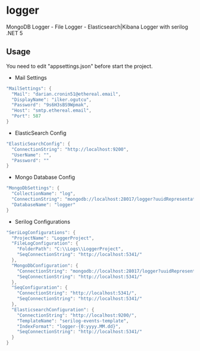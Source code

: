 
# logger
MongoDB Logger - File Logger - Elasticsearch|Kibana Logger with serilog .NET 5



## Usage
You need to edit "appsettings.json" before start the project.


 - Mail Settings
  ```c#
"MailSettings": {
    "Mail": "darian.cronin51@ethereal.email",
    "DisplayName": "ilker.ogutcu",
    "Password": "9s6H3sBS9Wpmak",
    "Host": "smtp.ethereal.email",
    "Port": 587
  }
```

 - ElasticSearch Config
  ```c#
"ElasticSearchConfig": {
    "ConnectionString": "http://localhost:9200",
    "UserName": "",
    "Password": ""
  }
```

 - Mongo Database Config
  ```c#
"MongoDbSettings": {
    "CollectionName": "log",
    "ConnectionString": "mongodb://localhost:28017/logger?uuidRepresentation=Standard",
    "DatabaseName": "logger"
  }
```

 - Serilog Configurations
  ```c#
 "SeriLogConfigurations": {
    "ProjectName": "LoggerProject",
    "FileLogConfiguration": {
      "FolderPath": "C:\\Logs\\LoggerProject",
      "SeqConnectionString": "http://localhost:5341/"
    },
    "MongoDbConfiguration": {
      "ConnectionString": "mongodb://localhost:28017/logger?uuidRepresentation=Standard",
      "SeqConnectionString": "http://localhost:5341/"
    },
    "SeqConfiguration": {
      "ConnectionString": "http://localhost:5341/",
      "SeqConnectionString": "http://localhost:5341/"
    },
    "ElasticsearchConfiguration": {
      "ConnectionString": "http://localhost:9200/",
      "TemplateName": "serilog-events-template",
      "IndexFormat": "logger-{0:yyyy.MM.dd}",
      "SeqConnectionString": "http://localhost:5341/"
    }
  }
```
